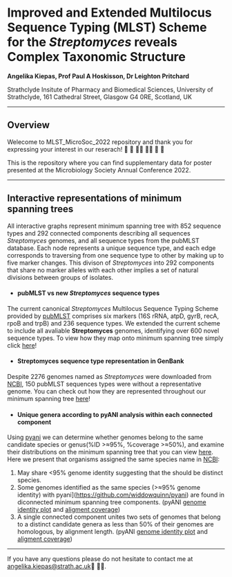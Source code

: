 # **Improved and Extended Multilocus Sequence Typing (MLST) Scheme for the *Streptomyces* reveals Complex Taxonomic Structure** 
**Angelika Kiepas, Prof Paul A Hoskisson, Dr Leighton Pritchard**

Strathclyde Insitute of Pharmacy and Biomedical Sciences, University of Strathclyde, 161 Cathedral Street, Glasgow G4 0RE, Scotland, UK
***


## **Overview**
Welecome to MLST_MicroSoc_2022 repository and thank you for expressing your interest in our reserach! :wave: :microscope: :woman_technologist: :man_technologist: :dna: :microscope: 


This is the repository where you can find supplementary data for poster presented at the Microbiology Society Annual Conference 2022. 

***
## **Interactive representations of minimum spanning trees**
All interactive graphs represent minimum spanning tree with 852 sequence types and 292 connected components describing all sequences *Streptomyces* genomes, and all sequence types from the pubMLST database. Each node represents a unique sequence type, and each edge corresponds to traversing from one sequence type to other by making up to five marker changes. This divison of *Streptomyces* into 292 components that share no marker alleles with each other implies a set of natural divisions between groups of isolates. 


- #### **pubMLST vs new *Streptomyces* sequence types**
The current canonical *Streptomyces* Multilocus Sequence Typing Scheme provided by [pubMLST](https://pubmlst.org) comprises six markers (16S rRNA, atpD, gyrB, recA, rpoB and trpB) and 236 sequence types. We extended the current scheme to include all avaliable **Streptomyces** genomes, identifying over 600 novel sequence types. To view how they map onto minimum spanning tree simply click [here](docs/MLSTIG_00003.html)!

- #### **Streptomyces** sequence type representation in GenBank
Despite 2276 genomes named as *Streptomyces* were downloaded from [NCBI](https://www.ncbi.nlm.nih.gov), 150 pubMLST sequences types were without a representative genome. You can check out how they are represented throughout our minimum spanning tree [here](docs/MLSTIG_00002.html)!

- #### **Unique genera according to pyANI analysis within each connected component**
Using [pyani](https://github.com/widdowquinn/pyani) we can determine whether genomes belong to the same candidate species or genus(%ID >≈95%, %coverage >≈50%), and examine their distributions on the minimum spanning tree that you can view [here](docs/MLSTIG_00005.html). Here we present that organisms assigned the same species name in [NCBI](https://www.ncbi.nlm.nih.gov):

1. May share <95% genome identity suggesting that the should be distinct species. 
2. Some genomes identified as the same species (>≈95% genome identity) with pyani](https://github.com/widdowquinn/pyani) are found in diconnected minimum spanning tree components. 
(pyANI [genome identity plot](docs/matrix_identity_rimosus.pdf) and [aligment coverage](docs/matrix_coverage_rimosus.pdf))
3. A single connected component unites two sets of genomes that belong to a distinct candidate genera as less than 50% of their genomes are homologous, by alignment length. 
(pyANI [genome identity plot](docs/matrix_identity_15_1.pdf) and [aligment coverage](docs/matrix_coverage_15_1.pdf))


***
If you have any questions please do not hesitate to contact me at <angelika.kiepas@strath.ac.uk>:envelope_with_arrow: :woman_technologist:. 
